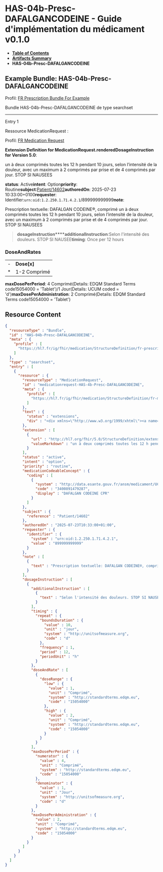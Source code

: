# HAS-04b-Presc-DAFALGANCODEINE - Guide d'implémentation du médicament v0.1.0

* [**Table of Contents**](toc.md)
* [**Artifacts Summary**](artifacts.md)
* **HAS-04b-Presc-DAFALGANCODEINE**

## Example Bundle: HAS-04b-Presc-DAFALGANCODEINE

Profil: [FR Prescription Bundle For Example](StructureDefinition-fr-prescription-bundle-for-example.md)

Bundle HAS-04b-Presc-DAFALGANCODEINE de type searchset

-------

Entry 1

Ressource MedicationRequest :

> 

Profil: [FR Medication Request](StructureDefinition-fr-medicationrequest.md)

**Extension Definition for MedicationRequest.renderedDosageInstruction for Version 5.0**:

un à deux comprimés toutes les 12 h pendant 10 jours, selon l’intensité de la douleur, avec un maximum à 2 comprimés par prise et de 4 comprimés par jour. STOP SI NAUSEES

**status**: Active**intent**: Option**priority**: Routine**subject**:[Patient/14602](Patient/14602)**authoredOn**: 2025-07-23 10:33:00+0100**requester**: Identifier:`urn:oid:1.2.250.1.71.4.2.1`/899999999999**note**:
> 

Prescription textuelle: DAFALGAN CODEINE®, comprimé un à deux comprimés toutes les 12 h pendant 10 jours, selon l’intensité de la douleur, avec un maximum à 2 comprimés par prise et de 4 comprimés par jour. STOP SI NAUSEES


> **dosageInstruction****additionalInstruction**:Selon l'intensité des douleurs. STOP SI NAUSEE**timing**: Once per 12 hours

### DoseAndRates

| | |
| :--- | :--- |
| - | **Dose[x]** |
| * | 1-2 Comprimé |

**maxDosePerPeriod**: 4 Comprimé(Details: EDQM Standard Terms code15054000 = 'Tablet')/1 Jour(Details: UCUM coded = 'd')**maxDosePerAdministration**: 2 Comprimé(Details: EDQM Standard Terms code15054000 = 'Tablet')



## Resource Content

```json
{
  "resourceType" : "Bundle",
  "id" : "HAS-04b-Presc-DAFALGANCODEINE",
  "meta" : {
    "profile" : [
      "https://hl7.fr/ig/fhir/medication/StructureDefinition/fr-prescription-bundle-for-example"
    ]
  },
  "type" : "searchset",
  "entry" : [
    {
      "resource" : {
        "resourceType" : "MedicationRequest",
        "id" : "medicationrequest-HAS-4b-Presc-DAFALGANCODEINE",
        "meta" : {
          "profile" : [
            "https://hl7.fr/ig/fhir/medication/StructureDefinition/fr-medicationrequest"
          ]
        },
        "text" : {
          "status" : "extensions",
          "div" : "<div xmlns=\"http://www.w3.org/1999/xhtml\"><a name=\"MedicationRequest_medicationrequest-HAS-4b-Presc-DAFALGANCODEINE\"> </a><p class=\"res-header-id\"><b>Narratif généré : PrescriptionMédicamenteuseTODO medicationrequest-HAS-4b-Presc-DAFALGANCODEINE</b></p><a name=\"medicationrequest-HAS-4b-Presc-DAFALGANCODEINE\"> </a><a name=\"hcmedicationrequest-HAS-4b-Presc-DAFALGANCODEINE\"> </a><div style=\"display: inline-block; background-color: #d9e0e7; padding: 6px; margin: 4px; border: 1px solid #8da1b4; border-radius: 5px; line-height: 60%\"><p style=\"margin-bottom: 0px\"/><p style=\"margin-bottom: 0px\">Profil: <a href=\"StructureDefinition-fr-medicationrequest.html\">FR Medication Request</a></p></div><p><b>Extension Definition for MedicationRequest.renderedDosageInstruction for Version 5.0</b>: </p><div><p>un à deux comprimés toutes les 12 h pendant 10 jours, selon l’intensité de la douleur, avec un maximum à 2 comprimés par prise et de 4 comprimés par jour. STOP SI NAUSEES</p>\n</div><p><b>status</b>: Active</p><p><b>intent</b>: Option</p><p><b>priority</b>: Routine</p><p><b>medication</b>: <span title=\"Codes:{http://data.esante.gouv.fr/ansm/medicament/UCD 3400891479287}\">DAFALGAN CODEINE CPR</span></p><p><b>subject</b>: <a href=\"Patient/14602\">Patient/14602</a></p><p><b>authoredOn</b>: 2025-07-23 10:33:00+0100</p><p><b>requester</b>: Identifier: <code>urn:oid:1.2.250.1.71.4.2.1</code>/899999999999</p><p><b>note</b>: </p><blockquote><div><p>Prescription textuelle: DAFALGAN CODEINE®, comprimé un à deux comprimés toutes les 12 h pendant 10 jours, selon l’intensité de la douleur, avec un maximum à 2 comprimés par prise et de 4 comprimés par jour. STOP SI NAUSEES</p>\n</div></blockquote><blockquote><p><b>dosageInstruction</b></p><p><b>additionalInstruction</b>: <span title=\"Codes:\">Selon l'intensité des douleurs. STOP SI NAUSEE</span></p><p><b>timing</b>: Once per 12 hours</p><h3>DoseAndRates</h3><table class=\"grid\"><tr><td style=\"display: none\">-</td><td><b>Dose[x]</b></td></tr><tr><td style=\"display: none\">*</td><td>1-2 Comprimé</td></tr></table><p><b>maxDosePerPeriod</b>: 4 Comprimé<span style=\"background: LightGoldenRodYellow\"> (Details: EDQM Standard Terms  code15054000 = 'Tablet')</span>/1 Jour<span style=\"background: LightGoldenRodYellow\"> (Details: UCUM  coded = 'd')</span></p><p><b>maxDosePerAdministration</b>: 2 Comprimé<span style=\"background: LightGoldenRodYellow\"> (Details: EDQM Standard Terms  code15054000 = 'Tablet')</span></p></blockquote></div>"
        },
        "extension" : [
          {
            "url" : "http://hl7.org/fhir/5.0/StructureDefinition/extension-MedicationRequest.renderedDosageInstruction",
            "valueMarkdown" : "un à deux comprimés toutes les 12 h pendant 10 jours, selon l’intensité de la douleur, avec un maximum à 2 comprimés par prise et de 4 comprimés par jour. STOP SI NAUSEES"
          }
        ],
        "status" : "active",
        "intent" : "option",
        "priority" : "routine",
        "medicationCodeableConcept" : {
          "coding" : [
            {
              "system" : "http://data.esante.gouv.fr/ansm/medicament/UCD",
              "code" : "3400891479287",
              "display" : "DAFALGAN CODEINE CPR"
            }
          ]
        },
        "subject" : {
          "reference" : "Patient/14602"
        },
        "authoredOn" : "2025-07-23T10:33:00+01:00",
        "requester" : {
          "identifier" : {
            "system" : "urn:oid:1.2.250.1.71.4.2.1",
            "value" : "899999999999"
          }
        },
        "note" : [
          {
            "text" : "Prescription textuelle: DAFALGAN CODEINE®, comprimé un à deux comprimés toutes les 12 h pendant 10 jours, selon l’intensité de la douleur, avec un maximum à 2 comprimés par prise et de 4 comprimés par jour. STOP SI NAUSEES"
          }
        ],
        "dosageInstruction" : [
          {
            "additionalInstruction" : [
              {
                "text" : "Selon l'intensité des douleurs. STOP SI NAUSEE"
              }
            ],
            "timing" : {
              "repeat" : {
                "boundsDuration" : {
                  "value" : 10,
                  "unit" : "jour",
                  "system" : "http://unitsofmeasure.org",
                  "code" : "d"
                },
                "frequency" : 1,
                "period" : 12,
                "periodUnit" : "h"
              }
            },
            "doseAndRate" : [
              {
                "doseRange" : {
                  "low" : {
                    "value" : 1,
                    "unit" : "Comprimé",
                    "system" : "http://standardterms.edqm.eu",
                    "code" : "15054000"
                  },
                  "high" : {
                    "value" : 2,
                    "unit" : "Comprimé",
                    "system" : "http://standardterms.edqm.eu",
                    "code" : "15054000"
                  }
                }
              }
            ],
            "maxDosePerPeriod" : {
              "numerator" : {
                "value" : 4,
                "unit" : "Comprimé",
                "system" : "http://standardterms.edqm.eu",
                "code" : "15054000"
              },
              "denominator" : {
                "value" : 1,
                "unit" : "Jour",
                "system" : "http://unitsofmeasure.org",
                "code" : "d"
              }
            },
            "maxDosePerAdministration" : {
              "value" : 2,
              "unit" : "Comprimé",
              "system" : "http://standardterms.edqm.eu",
              "code" : "15054000"
            }
          }
        ]
      }
    }
  ]
}

```
